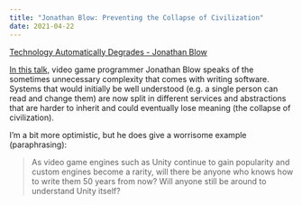 ```yaml
---
title: "Jonathan Blow: Preventing the Collapse of Civilization"
date: 2021-04-22
---
```


[Technology Automatically Degrades - Jonathan Blow](https://www.youtube.com/watch?v=fEn2HPGXwj8)

[In this talk,](https://www.youtube.com/watch?v=fEn2HPGXwj8) video game programmer Jonathan Blow speaks of the sometimes
unnecessary complexity that comes with writing software. Systems that would
initially be well understood (e.g. a single person can read and change them) are
now split in different services and abstractions that are harder to inherit and
could eventually lose meaning (the collapse of civilization).

I’m a bit more optimistic, but he does give a worrisome example (paraphrasing):

>As video game engines such as Unity continue to gain popularity and custom engines become a rarity, will there be anyone who knows how to write them 50 years from now? Will anyone still be around to understand Unity itself?

